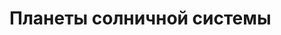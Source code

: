 <html>
    <title> Планеты Солничной Системы | planets of the solar system </title>
  <body>
    <h1> Планеты солничной системы </h1>
    
  </body>
</html>
